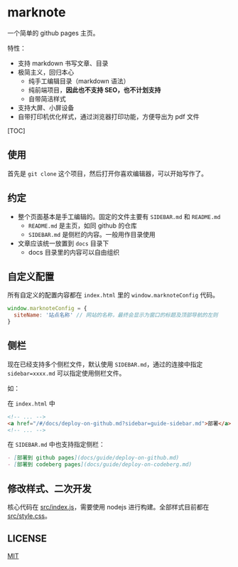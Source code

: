 # marknote

一个简单的 github pages 主页。

特性：

- 支持 markdown 书写文章、目录
- 极简主义，回归本心
  - 纯手工编辑目录（markdown 语法）
  - 纯前端项目，**因此也不支持 SEO，也不计划支持**
  - 自带简洁样式
- 支持大屏、小屏设备
- 自带打印机优化样式，通过浏览器打印功能，方便导出为 pdf 文件

[TOC]

## 使用

首先是 `git clone` 这个项目，然后打开你喜欢编辑器，可以开始写作了。

## 约定

- 整个页面基本是手工编辑的。固定的文件主要有 `SIDEBAR.md` 和 `README.md`
  - `README.md` 是主页，如同 github 的仓库
  - `SIDEBAR.md` 是侧栏的内容。一般用作目录使用
- 文章应该统一放置到 `docs` 目录下
  - docs 目录里的内容可以自由组织

## 自定义配置

所有自定义的配置内容都在 `index.html` 里的 `window.marknoteConfig` 代码。

```js
window.marknoteConfig = {
  siteName: '站点名称' // 网站的名称，最终会显示为窗口的标题及顶部导航的左则
}
```

## 侧栏

现在已经支持多个侧栏文件，默认使用 `SIDEBAR.md`，通过的连接中指定 `sidebar=xxxx.md` 可以指定使用侧栏文件。

如： 

在 `index.html` 中

```html
<!-- ... -->
<a href="/#/docs/deploy-on-github.md?sidebar=guide-sidebar.md">部署</a>
<!-- ... -->
```

在 `SIDEBAR.md` 中也支持指定侧栏：

```md
- [部署到 github pages](docs/guide/deploy-on-github.md)
- [部署到 codeberg pages](docs/guide/deploy-on-codeberg.md)
```


## 修改样式、二次开发

核心代码在 [src/index.js](src/index.js)，需要使用 nodejs 进行构建。全部样式目前都在 [src/style.css](src/style.css)。

## LICENSE

[MIT](LICENSE)
